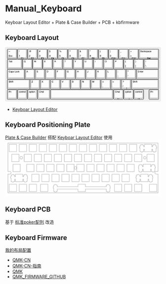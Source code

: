 # Manual_Keyboard

Keyboar Layout Editor + Plate & Case Builder + PCB + kbfirmware

## Keyboard Layout
[![](./layout/keyboard-layout.png)](http://www.keyboard-layout-editor.com/#/gists/37d41ea89534464d84e273ac44e91a63)

- [Keyboar Layout Editor](http://www.keyboard-layout-editor.com)

## Keyboard Positioning Plate
[Plate & Case Builder](http://builder.swillkb.com/) 搭配 [Keyboar Layout Editor](http://www.keyboard-layout-editor.com) 使用
![](./plate/plate.svg)

## Keyboard PCB
基于 [标准poker配列](https://oshwhub.com/lleaves/mypoker_bak) 改造

## Keyboard Firmware
[我的布局配置](./firmware/bbbond.json)

- [QMK-CN](http://qmkeyboard.cn/)
- [QMK-CN-指南](https://pan.baidu.com/s/10sPZaVeHviReAqVW6KCbGA)
- [QMK](https://kbfirmware.com/)
- [QMK_FIRMWARE_GITHUB](https://github.com/qmk/qmk_firmware)
